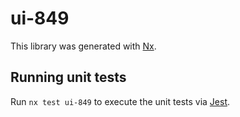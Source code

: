 # ui-849

This library was generated with [Nx](https://nx.dev).

## Running unit tests

Run `nx test ui-849` to execute the unit tests via [Jest](https://jestjs.io).

